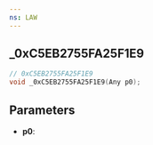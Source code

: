```yaml
---
ns: LAW
---
```

## _0xC5EB2755FA25F1E9

```c
// 0xC5EB2755FA25F1E9
void _0xC5EB2755FA25F1E9(Any p0);
```

## Parameters
* **p0**:
